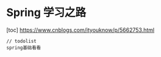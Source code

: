 # Spring 学习之路


[toc]
https://www.cnblogs.com/ityouknow/p/5662753.html


```
// todolist
spring基础看看
```
